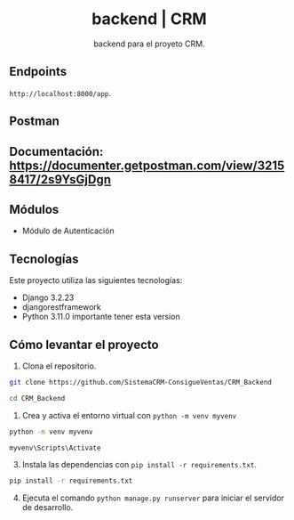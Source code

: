 <div align="center">
    <h1>backend | CRM</h1>
    <p align="center">
        backend para el proyeto CRM.
    </p>
</div>

## Endpoints

`http://localhost:8000/app`.

## Postman
Documentación: https://documenter.getpostman.com/view/32158417/2s9YsGjDgn
---

## Módulos
- Módulo de Autenticación

## Tecnologías

Este proyecto utiliza las siguientes tecnologías:

- Django 3.2.23
- djangorestframework
- Python 3.11.0 importante tener esta version

## Cómo levantar el proyecto

1. Clona el repositorio.

```bash
git clone https://github.com/SistemaCRM-ConsigueVentas/CRM_Backend
```

```bash
cd CRM_Backend
```
1. Crea y activa el entorno virtual con `python -m venv myvenv`

```bash
python -m venv myvenv
```
```bash
myvenv\Scripts\Activate
```

3. Instala las dependencias con `pip install -r requirements.txt`.

```bash
pip install -r requirements.txt
```

4. Ejecuta el comando `python manage.py runserver` para iniciar el servidor de desarrollo.